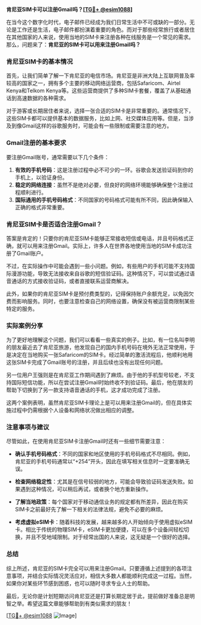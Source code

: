 **肯尼亚SIM卡可以注册Gmail吗？[[TG💪+ @esim1088](https://t.me/s/esim1088)]**

在当今这个数字化时代，电子邮件已经成为我们日常生活中不可或缺的一部分。无论是工作还是生活，电子邮件都扮演着重要的角色。而对于那些经常旅行或者居住在其他国家的人来说，使用当地的SIM卡来注册各种在线服务是一个常见的需求。那么，问题来了：**肯尼亚的SIM卡可以用来注册Gmail吗？**

### 肯尼亚SIM卡的基本情况

首先，让我们简单了解一下肯尼亚的电信市场。肯尼亚是非洲大陆上互联网普及率较高的国家之一，拥有多个主要的移动网络运营商，包括Safaricom、Airtel Kenya和Telkom Kenya等。这些运营商提供了多种SIM卡套餐，覆盖了从基础通话到高速数据的各种需求。

对于游客或长期居住者来说，选择一张合适的SIM卡是非常重要的。通常情况下，这些SIM卡都可以提供基本的数据服务，比如上网、社交媒体应用等。但是，当涉及到像Gmail这样的谷歌服务时，可能会有一些限制或需要注意的地方。

### Gmail注册的基本要求

要注册Gmail账号，通常需要以下几个条件：

1. **有效的手机号码**：这是注册过程中必不可少的一环。谷歌会发送验证码到你的手机上，以验证身份。
2. **稳定的网络连接**：虽然不是绝对必要，但良好的网络环境能够确保整个注册过程顺利进行。
3. **国际通用的手机号码格式**：不同国家的号码格式可能有所不同，因此确保输入正确的格式非常重要。

### 肯尼亚SIM卡是否适合注册Gmail？

答案是肯定的！只要你的肯尼亚SIM卡能够正常接收短信或电话，并且号码格式正确，就可以用来注册Gmail。实际上，许多人在世界各地使用当地的SIM卡成功注册了Gmail账户。

不过，在实际操作中可能会遇到一些小问题。例如，有些用户的手机可能不支持国际漫游功能，导致无法接收来自谷歌的短信验证码。这种情况下，可以尝试通过语音通话的方式接收验证码，或者直接联系运营商解决。

此外，如果你的肯尼亚SIM卡是预付费类型的，记得保持账户余额充足，以免因欠费而影响服务。同时，也要注意检查自己的网络设置，确保没有被运营商限制某些特定的服务。

### 实际案例分享

为了更好地理解这个问题，我们可以看看一些真实的例子。比如，有一位名叫李明的朋友最近去了肯尼亚旅游，他发现自己的国内手机号码在境外无法正常使用，于是决定在当地购买一张Safaricom的SIM卡。经过简单的激活流程后，他顺利地用这张SIM卡完成了Gmail账号的注册，并且后续也没有出现任何问题。

另一位用户王强则是在肯尼亚工作期间遇到了麻烦。由于他的手机型号较老，不支持国际短信功能，所以在尝试注册Gmail时始终收不到验证码。最后，他在朋友的帮助下切换到了另一款支持语音通话的手机，这才成功完成了注册。

这两个案例表明，虽然肯尼亚SIM卡理论上是可以用来注册Gmail的，但在具体实施过程中仍需根据个人设备和网络状况做出相应的调整。

### 注意事项与建议

尽管如此，在使用肯尼亚SIM卡注册Gmail时还有一些细节需要注意：

- **确认手机号码格式**：不同的国家和地区使用的手机号码格式不尽相同。例如，肯尼亚的手机号码通常以“+254”开头，因此在填写相关信息时一定要准确无误。
  
- **检查网络稳定性**：尤其是在信号较弱的地方，可能会导致验证码发送失败。如果遇到这种情况，可以稍后再试，或者换个地方重新操作。

- **了解当地政策**：每个国家对于移动通信业务的规定都有所差异，因此在购买SIM卡之前最好先了解一下相关的法律法规，避免不必要的麻烦。

- **考虑虚拟eSIM卡**：随着科技的发展，越来越多的人开始倾向于使用虚拟eSIM卡。相比于传统的物理SIM卡，eSIM卡更加便捷，可以在多个设备间轻松切换，并且不受地域限制。对于经常出国的人来说，这无疑是一个很好的选择。

### 总结

综上所述，肯尼亚的SIM卡完全可以用来注册Gmail。只要遵循上述提到的各项注意事项，并结合实际情况灵活应对，相信大多数人都能顺利完成这一过程。当然，如果你对某些环节感到困惑，也可以随时寻求专业人士的帮助。

最后，无论你是计划短期访问肯尼亚还是打算长期定居于此，提前做好准备总是明智之举。希望这篇文章能够帮助到有类似需求的朋友！

[[TG💪+ @esim1088](https://t.me/s/esim1088) ![Image](https://i.postimg.cc/4NQfJmqS/Snipaste-2025-05-13-00-14-12.png)]